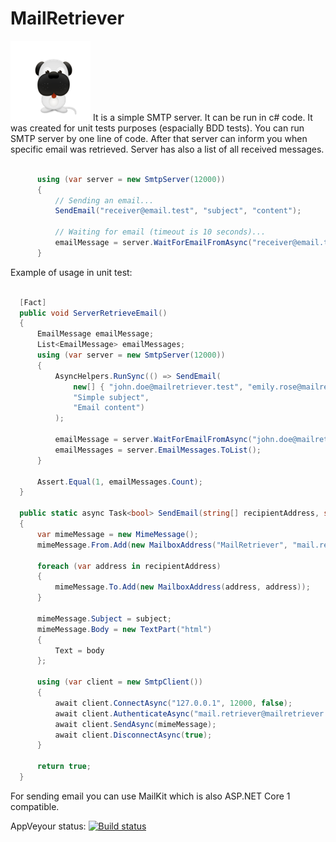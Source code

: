 # MailRetriever

![Logo](images/logo.png) It is a simple SMTP server. It can be run in c# code. It was created for unit tests purposes (espacially BDD tests). You can run SMTP server by one line of code. After that server can inform you when specific email was retrieved. Server has also a list of all received messages.

```csharp

      using (var server = new SmtpServer(12000))
      {
          // Sending an email...
          SendEmail("receiver@email.test", "subject", "content"); 
          
          // Waiting for email (timeout is 10 seconds)...
          emailMessage = server.WaitForEmailFromAsync("receiver@email.test", 10).Result;
      }

```

Example of usage in unit test:

```csharp

  [Fact]
  public void ServerRetrieveEmail()
  {
      EmailMessage emailMessage;
      List<EmailMessage> emailMessages;
      using (var server = new SmtpServer(12000))
      {
          AsyncHelpers.RunSync(() => SendEmail(
              new[] { "john.doe@mailretriever.test", "emily.rose@mailretriever.test" },
              "Simple subject",
              "Email content")
          );

          emailMessage = server.WaitForEmailFromAsync("john.doe@mailretriever.test", 10).Result;
          emailMessages = server.EmailMessages.ToList();
      }

      Assert.Equal(1, emailMessages.Count);
  }
      
  public static async Task<bool> SendEmail(string[] recipientAddress, string subject, string body)
  {
      var mimeMessage = new MimeMessage();
      mimeMessage.From.Add(new MailboxAddress("MailRetriever", "mail.retriever@mailretriever.test"));
  
      foreach (var address in recipientAddress)
      {
          mimeMessage.To.Add(new MailboxAddress(address, address));
      }
  
      mimeMessage.Subject = subject;
      mimeMessage.Body = new TextPart("html")
      {
          Text = body
      };
  
      using (var client = new SmtpClient())
      {
          await client.ConnectAsync("127.0.0.1", 12000, false);
          await client.AuthenticateAsync("mail.retriever@mailretriever.test", "password");
          await client.SendAsync(mimeMessage);
          await client.DisconnectAsync(true);
      }
  
      return true;
  }

```

For sending email you can use MailKit which is also ASP.NET Core 1 compatible.

AppVeyour status: [![Build status](https://ci.appveyor.com/api/projects/status/x21xuu0dhahguo04?svg=true)](https://ci.appveyor.com/project/marcinczachurski/mailretriever)
